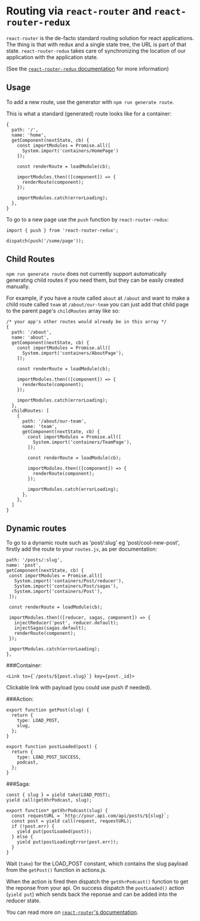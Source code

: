 # Routing via `react-router` and `react-router-redux`

`react-router` is the de-facto standard routing solution for react applications.
The thing is that with redux and a single state tree, the URL is part of that
state. `react-router-redux` takes care of synchronizing the location of our
application with the application state.

(See the [`react-router-redux` documentation](https://github.com/reactjs/react-router-redux)
for more information)

## Usage

To add a new route, use the generator with `npm run generate route`.

This is what a standard (generated) route looks like for a container:

```JS
{
  path: '/',
  name: 'home',
  getComponent(nextState, cb) {
    const importModules = Promise.all([
      System.import('containers/HomePage')
    ]);

    const renderRoute = loadModule(cb);

    importModules.then(([component]) => {
      renderRoute(component);
    });

    importModules.catch(errorLoading);
  },
}
```

To go to a new page use the `push` function by `react-router-redux`:

```JS
import { push } from 'react-router-redux';

dispatch(push('/some/page'));
```

## Child Routes
`npm run generate route` does not currently support automatically generating child routes if you need them, but they can be easily created manually.

For example, if you have a route called `about` at `/about` and want to make a child route called `team` at `/about/our-team` you can just add that child page to the parent page's `childRoutes` array like so:

```JS
/* your app's other routes would already be in this array */
{
  path: '/about',
  name: 'about',
  getComponent(nextState, cb) {
    const importModules = Promise.all([
      System.import('containers/AboutPage'),
    ]);

    const renderRoute = loadModule(cb);

    importModules.then(([component]) => {
      renderRoute(component);
    });

    importModules.catch(errorLoading);
  },
  childRoutes: [
    {
      path: '/about/our-team',
      name: 'team',
      getComponent(nextState, cb) {
        const importModules = Promise.all([
          System.import('containers/TeamPage'),
        ]);

        const renderRoute = loadModule(cb);

        importModules.then(([component]) => {
          renderRoute(component);
        });

        importModules.catch(errorLoading);
      },
    },
  ]
}
```

## Dynamic routes

To go to a dynamic route such as 'post/:slug' eg 'post/cool-new-post', firstly add the route to your `routes.js`, as per documentation:

```JS
path: '/posts/:slug',
name: 'post',
getComponent(nextState, cb) {
 const importModules = Promise.all([
   System.import('containers/Post/reducer'),
   System.import('containers/Post/sagas'),
   System.import('containers/Post'),
 ]);

 const renderRoute = loadModule(cb);

 importModules.then(([reducer, sagas, component]) => {
   injectReducer('post', reducer.default);
   injectSagas(sagas.default);
   renderRoute(component);
 });

 importModules.catch(errorLoading);
},
```

###Container:

```JSX
<Link to={`/posts/${post.slug}`} key={post._id}>
```

Clickable link with payload (you could use push if needed).

###Action:

```JS
export function getPost(slug) {
  return {
    type: LOAD_POST,
    slug,
  };
}

export function postLoaded(post) {
  return {
    type: LOAD_POST_SUCCESS,
    podcast,
  };
}
```

###Saga:

```JS
const { slug } = yield take(LOAD_POST);
yield call(getXhrPodcast, slug);

export function* getXhrPodcast(slug) {
  const requestURL = `http://your.api.com/api/posts/${slug}`;
  const post = yield call(request, requestURL);
  if (!post.err) {
    yield put(postLoaded(post));
  } else {
    yield put(postLoadingError(post.err));
  }
}
```

Wait (`take`) for the LOAD_POST constant, which contains the slug payload from the `getPost()` function in actions.js. 

When the action is fired then dispatch the `getXhrPodcast()` function to get the reponse from your api. On success dispatch the `postLoaded()` action (`yield put`) which sends back the reponse and can be added into the reducer state.


You can read more on [`react-router`'s documentation](https://github.com/reactjs/react-router/blob/master/docs/API.md#props-3).
